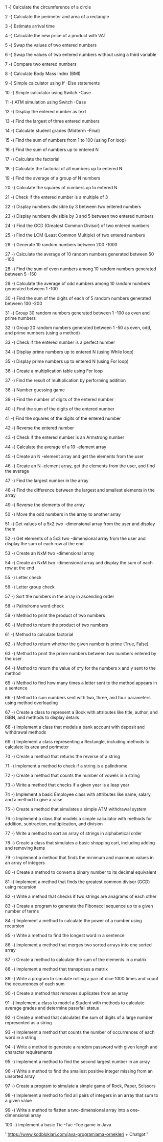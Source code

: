 1 -) Calculate the circumference of a circle

2 -) Calculate the perimeter and area of a rectangle

3 -) Estimate arrival time

4 -) Calculate the new price of a product with VAT

5 -) Swap the values of two entered numbers

6 -) Swap the values of two entered numbers without using a third variable

7 -) Compare two entered numbers

8 -) Calculate Body Mass Index (BMI)

9 -) Simple calculator using If -Else statements

10 -) Simple calculator using Switch -Case

11 -) ATM simulation using Switch -Case

12 -) Display the entered number as text

13 -) Find the largest of three entered numbers

14 -) Calculate student grades (Midterm -Final)

15 -) Find the sum of numbers from 1 to 100 (using For loop)

16 -) Find the sum of numbers up to entered N

17 -) Calculate the factorial

18 -) Calculate the factorial of all numbers up to entered N

19 -) Find the average of a group of N numbers

20 -) Calculate the squares of numbers up to entered N

21 -) Check if the entered number is a multiple of 3

22 -) Display numbers divisible by 3 between two entered numbers

23 -) Display numbers divisible by 3 and 5 between two entered numbers

24 -) Find the GCD (Greatest Common Divisor) of two entered numbers

25 -) Find the LCM (Least Common Multiple) of two entered numbers

26 -) Generate 10 random numbers between 200 -1000

27 -) Calculate the average of 10 random numbers generated between 50 -100

28 -) Find the sum of even numbers among 10 random numbers generated between 5 -150

29 -) Calculate the average of odd numbers among 10 random numbers generated between 1 -100

30 -) Find the sum of the digits of each of 5 random numbers generated between 100 -200

31 -) Group 30 random numbers generated between 1 -100 as even and prime numbers

32 -) Group 20 random numbers generated between 1 -50 as even, odd, and prime numbers (using a method)

33 -) Check if the entered number is a perfect number

34 -) Display prime numbers up to entered N (using While loop)

35 -) Display prime numbers up to entered N (using For loop)

36 -) Create a multiplication table using For loop

37 -) Find the result of multiplication by performing addition

38 -) Number guessing game

39 -) Find the number of digits of the entered number

40 -) Find the sum of the digits of the entered number

41 -) Find the squares of the digits of the entered number

42 -) Reverse the entered number

43 -) Check if the entered number is an Armstrong number

44 -) Calculate the average of a 10 -element array

45 -) Create an N -element array and get the elements from the user

46 -) Create an N -element array, get the elements from the user, and find the average

47 -) Find the largest number in the array

48 -) Find the difference between the largest and smallest elements in the array

49 -) Reverse the elements of the array

50 -) Move the odd numbers in the array to another array

51 -) Get values of a 5x2 two -dimensional array from the user and display them

52 -) Get elements of a 5x3 two -dimensional array from the user and display the sum of each row at the end

53 -) Create an NxM two -dimensional array

54 -) Create an NxM two -dimensional array and display the sum of each row at the end

55 -) Letter check

56 -) Letter group check

57 -) Sort the numbers in the array in ascending order

58 -) Palindrome word check

59 -) Method to print the product of two numbers

60 -) Method to return the product of two numbers

61 -) Method to calculate factorial

62 -) Method to return whether the given number is prime (True, False)

63 -) Method to print the prime numbers between two numbers entered by the user

64 -) Method to return the value of x^y for the numbers x and y sent to the method

65 -) Method to find how many times a letter sent to the method appears in a sentence

66 -) Method to sum numbers sent with two, three, and four parameters using method overloading

67 -) Create a class to represent a Book with attributes like title, author, and ISBN, and methods to display details

68 -) Implement a class that models a bank account with deposit and withdrawal methods

69 -) Implement a class representing a Rectangle, including methods to calculate its area and perimeter

70 -) Create a method that returns the reverse of a string

71 -) Implement a method to check if a string is a palindrome

72 -) Create a method that counts the number of vowels in a string

73 -) Write a method that checks if a given year is a leap year

74 -) Implement a basic Employee class with attributes like name, salary, and a method to give a raise

75 -) Create a method that simulates a simple ATM withdrawal system

76 -) Implement a class that models a simple calculator with methods for addition, subtraction, multiplication, and division

77 -) Write a method to sort an array of strings in alphabetical order

78 -) Create a class that simulates a basic shopping cart, including adding and removing items

79 -) Implement a method that finds the minimum and maximum values in an array of integers

80 -) Create a method to convert a binary number to its decimal equivalent

81 -) Implement a method that finds the greatest common divisor (GCD) using recursion

82 -) Write a method that checks if two strings are anagrams of each other

83 -) Create a program to generate the Fibonacci sequence up to a given number of terms

84 -) Implement a method to calculate the power of a number using recursion

85 -) Write a method to find the longest word in a sentence

86 -) Implement a method that merges two sorted arrays into one sorted array

87 -) Create a method to calculate the sum of the elements in a matrix

88 -) Implement a method that transposes a matrix

89 -) Write a program to simulate rolling a pair of dice 1000 times and count the occurrences of each sum

90 -) Create a method that removes duplicates from an array

91 -) Implement a class to model a Student with methods to calculate average grades and determine pass/fail status

92 -) Create a method that calculates the sum of digits of a large number represented as a string

93 -) Implement a method that counts the number of occurrences of each word in a string

94 -) Write a method to generate a random password with given length and character requirements

95 -) Implement a method to find the second largest number in an array

96 -) Write a method to find the smallest positive integer missing from an unsorted array

97 -) Create a program to simulate a simple game of Rock, Paper, Scissors

98 -) Implement a method to find all pairs of integers in an array that sum to a given value

99 -) Write a method to flatten a two-dimensional array into a one-dimensional array

100 -) Implement a basic Tic -Tac -Toe game in Java

''https://www.kodbloklari.com/java-programlama-ornekleri + Chatgpt''